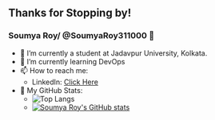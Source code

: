 ## Thanks for Stopping by!

### Soumya Roy/ @SoumyaRoy311000 👋

- 🔭 I’m currently a student at Jadavpur University, Kolkata.
- 🌱 I’m currently learning DevOps
- 📫 How to reach me:
    - LinkedIn: [Click Here](https://www.linkedin.com/in/soumya-roy-07484b237)
- :receipt: My GitHub Stats:
    - ![Top Langs](https://github-readme-stats.vercel.app/api/top-langs/?username=SoumyaRoy311000&theme=tokyonight)
    - [![Soumya Roy's GitHub stats](https://github-readme-stats.vercel.app/api?username=SoumyaRoy311000&include_all_commits=true&show_owner=true&count_private=true&show_icons=true&theme=gotham)](https://github.com/anuraghazra/github-readme-stats)
